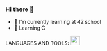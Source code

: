 ### Hi there 👋

- 🌱 I’m currently learning at 42 school
- 💬 Learning C
 
 LANGUAGES AND TOOLS:
<img width="25px" src="https://cdn.jsdelivr.net/gh/devicons/devicon/icons/vscode/vscode-original.svg" />
